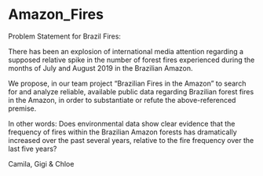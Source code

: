 # Amazon_Fires
Problem Statement for Brazil Fires:

There has been an explosion of international media attention regarding a supposed relative spike in the number of forest fires experienced during the months of July and August  2019 in the Brazilian Amazon.

We propose, in our team project “Brazilian Fires in the Amazon” to search for and analyze reliable, available public data regarding Brazilian forest fires in the Amazon, in order to substantiate or refute the above-referenced premise.

In other words: Does environmental data show clear evidence that the frequency of fires within the Brazilian Amazon forests has dramatically increased over the past several years, relative to the fire frequency over the last five years?


Camila, Gigi & Chloe
